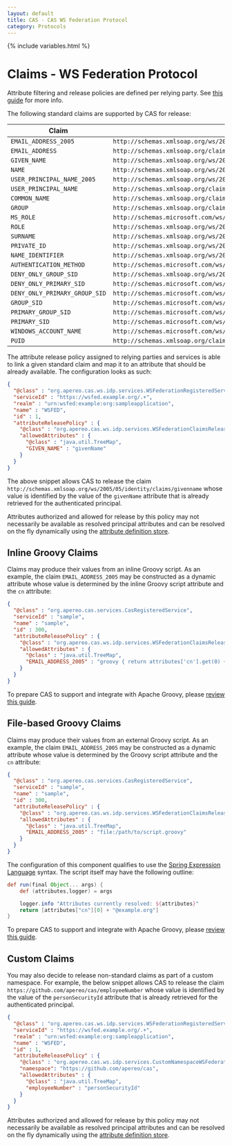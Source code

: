 ```yaml
---
layout: default
title: CAS - CAS WS Federation Protocol
category: Protocols
---
```


{% include variables.html %}

# Claims - WS Federation Protocol

Attribute filtering and release policies are defined per 
relying party. See [this guide](../integration/Attribute-Release-Policies.html) for more info.

The following standard claims are supported by CAS for release:

| Claim                         | Description                                                                       |
|-------------------------------|-----------------------------------------------------------------------------------|
| `EMAIL_ADDRESS_2005`          | `http://schemas.xmlsoap.org/ws/2005/05/identity/claims/emailaddress`              |
| `EMAIL_ADDRESS`               | `http://schemas.xmlsoap.org/claims/EmailAddress`                                  |
| `GIVEN_NAME`                  | `http://schemas.xmlsoap.org/ws/2005/05/identity/claims/givenname`                 |
| `NAME`                        | `http://schemas.xmlsoap.org/ws/2005/05/identity/claims/name`                      |
| `USER_PRINCIPAL_NAME_2005`    | `http://schemas.xmlsoap.org/ws/2005/05/identity/claims/upn`                       |
| `USER_PRINCIPAL_NAME`         | `http://schemas.xmlsoap.org/claims/UPN`                                           |
| `COMMON_NAME`                 | `http://schemas.xmlsoap.org/claims/CommonName`                                    |
| `GROUP`                       | `http://schemas.xmlsoap.org/claims/Group`                                         |
| `MS_ROLE`                     | `http://schemas.microsoft.com/ws/2008/06/identity/claims/role`                    |
| `ROLE`                        | `http://schemas.xmlsoap.org/ws/2005/05/identity/claims/role`                      |
| `SURNAME`                     | `http://schemas.xmlsoap.org/ws/2005/05/identity/claims/surname`                   |
| `PRIVATE_ID`                  | `http://schemas.xmlsoap.org/ws/2005/05/identity/claims/privatepersonalidentifier` |
| `NAME_IDENTIFIER`             | `http://schemas.xmlsoap.org/ws/2005/05/identity/claims/nameidentifier`            |
| `AUTHENTICATION_METHOD`       | `http://schemas.microsoft.com/ws/2008/06/identity/claims/authenticationmethod`    |
| `DENY_ONLY_GROUP_SID`         | `http://schemas.xmlsoap.org/ws/2005/05/identity/claims/denyonlysid`               |
| `DENY_ONLY_PRIMARY_SID`       | `http://schemas.microsoft.com/ws/2008/06/identity/claims/denyonlyprimarysid`      |
| `DENY_ONLY_PRIMARY_GROUP_SID` | `http://schemas.microsoft.com/ws/2008/06/identity/claims/denyonlyprimarygroupsid` |
| `GROUP_SID`                   | `http://schemas.microsoft.com/ws/2008/06/identity/claims/groupsid`                |
| `PRIMARY_GROUP_SID`           | `http://schemas.microsoft.com/ws/2008/06/identity/claims/primarygroupsid`         |
| `PRIMARY_SID`                 | `http://schemas.microsoft.com/ws/2008/06/identity/claims/primarysid`              |
| `WINDOWS_ACCOUNT_NAME`        | `http://schemas.microsoft.com/ws/2008/06/identity/claims/windowsaccountname`      |
| `PUID`                        | `http://schemas.xmlsoap.org/claims/PUID`                                          |

The attribute release policy assigned to relying parties and 
services is able to link a given standard claim and map it to an attribute
that should be already available. The configuration looks as such:

```json
{
  "@class" : "org.apereo.cas.ws.idp.services.WSFederationRegisteredService",
  "serviceId" : "https://wsfed.example.org/.+",
  "realm" : "urn:wsfed:example:org:sampleapplication",
  "name" : "WSFED",
  "id" : 1,
  "attributeReleasePolicy" : {
    "@class" : "org.apereo.cas.ws.idp.services.WSFederationClaimsReleasePolicy",
    "allowedAttributes" : {
      "@class" : "java.util.TreeMap",
      "GIVEN_NAME" : "givenName"
    }
  }
}
```

The above snippet allows CAS to release the 
claim `http://schemas.xmlsoap.org/ws/2005/05/identity/claims/givenname` whose value
is identified by the value of the `givenName` attribute that is already retrieved for the authenticated principal.

Attributes authorized and allowed for release by this policy may not necessarily be available
as resolved principal attributes and can be resolved on the fly dynamically
using the [attribute definition store](../integration/Attribute-Definitions.html).

## Inline Groovy Claims

Claims may produce their values from an inline Groovy 
script. As an example, the claim `EMAIL_ADDRESS_2005` may be constructed 
as a dynamic attribute whose value is determined by the inline Groovy script attribute and the `cn` attribute:

```json
{
  "@class" : "org.apereo.cas.services.CasRegisteredService",
  "serviceId" : "sample",
  "name" : "sample",
  "id" : 300,
  "attributeReleasePolicy" : {
    "@class" : "org.apereo.cas.ws.idp.services.WSFederationClaimsReleasePolicy",
    "allowedAttributes" : {
      "@class" : "java.util.TreeMap",
      "EMAIL_ADDRESS_2005" : "groovy { return attributes['cn'].get(0) + '@example.org' }"
    }
  }
}
```

To prepare CAS to support and integrate with Apache Groovy, please [review this guide](../integration/Apache-Groovy-Scripting.html).

## File-based Groovy Claims

Claims may produce their values from an external Groovy 
script. As an example, the claim `EMAIL_ADDRESS_2005` may be constructed 
as a dynamic attribute whose value is determined by the Groovy script attribute and the `cn` attribute:

```json
{
  "@class" : "org.apereo.cas.services.CasRegisteredService",
  "serviceId" : "sample",
  "name" : "sample",
  "id" : 300,
  "attributeReleasePolicy" : {
    "@class" : "org.apereo.cas.ws.idp.services.WSFederationClaimsReleasePolicy",
    "allowedAttributes" : {
      "@class" : "java.util.TreeMap",
      "EMAIL_ADDRESS_2005" : "file:/path/to/script.groovy"
    }
  }
}
```

The configuration of this component qualifies to use 
the [Spring Expression Language](../configuration/Configuration-Spring-Expressions.html) syntax. The script 
itself may have the following outline:

```groovy
def run(final Object... args) {
    def (attributes,logger) = args

    logger.info "Attributes currently resolved: ${attributes}"
    return [attributes["cn"][0] + "@example.org"]
}
```

To prepare CAS to support and integrate with Apache Groovy, please [review this guide](../integration/Apache-Groovy-Scripting.html).

## Custom Claims

You may also decide to release non-standard claims as part of a custom 
namespace. For example, the below snippet allows CAS to release the 
claim `https://github.com/apereo/cas/employeeNumber` whose value is 
identified by the value of the `personSecurityId` attribute that is 
already retrieved for the authenticated principal.

```json
{
  "@class" : "org.apereo.cas.ws.idp.services.WSFederationRegisteredService",
  "serviceId" : "https://wsfed.example.org/.+",
  "realm" : "urn:wsfed:example:org:sampleapplication",
  "name" : "WSFED",
  "id" : 1,
  "attributeReleasePolicy" : {
    "@class" : "org.apereo.cas.ws.idp.services.CustomNamespaceWSFederationClaimsReleasePolicy",
    "namespace": "https://github.com/apereo/cas",
    "allowedAttributes" : {
      "@class" : "java.util.TreeMap",
      "employeeNumber" : "personSecurityId"
    }
  }
}
```

Attributes authorized and allowed for release by this policy may not necessarily be available
as resolved principal attributes and can be resolved on the fly dynamically
using the [attribute definition store](../integration/Attribute-Definitions.html).
